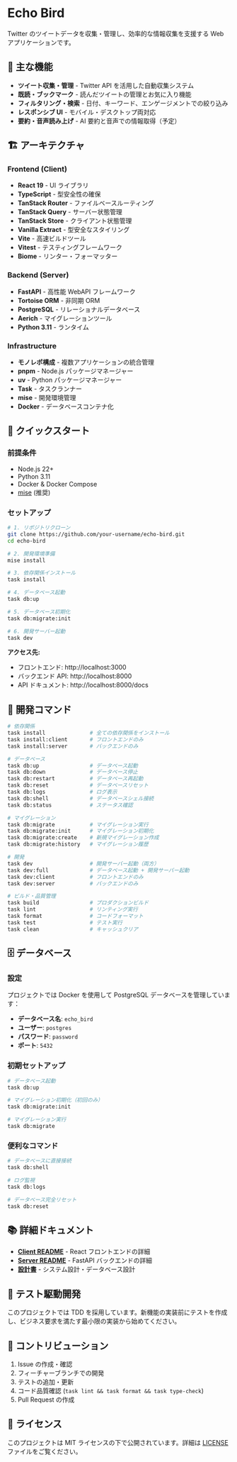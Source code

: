 # Echo Bird

Twitter のツイートデータを収集・管理し、効率的な情報収集を支援する Web アプリケーションです。

## 🎯 主な機能

- **ツイート収集・管理** - Twitter API を活用した自動収集システム
- **既読・ブックマーク** - 読んだツイートの管理とお気に入り機能
- **フィルタリング・検索** - 日付、キーワード、エンゲージメントでの絞り込み
- **レスポンシブ UI** - モバイル・デスクトップ両対応
- **要約・音声読み上げ** - AI 要約と音声での情報取得（予定）

## 🏗️ アーキテクチャ

### Frontend (Client)

- **React 19** - UI ライブラリ
- **TypeScript** - 型安全性の確保
- **TanStack Router** - ファイルベースルーティング
- **TanStack Query** - サーバー状態管理
- **TanStack Store** - クライアント状態管理
- **Vanilla Extract** - 型安全なスタイリング
- **Vite** - 高速ビルドツール
- **Vitest** - テスティングフレームワーク
- **Biome** - リンター・フォーマッター

### Backend (Server)

- **FastAPI** - 高性能 WebAPI フレームワーク
- **Tortoise ORM** - 非同期 ORM
- **PostgreSQL** - リレーショナルデータベース
- **Aerich** - マイグレーションツール
- **Python 3.11** - ランタイム

### Infrastructure

- **モノレポ構成** - 複数アプリケーションの統合管理
- **pnpm** - Node.js パッケージマネージャー
- **uv** - Python パッケージマネージャー
- **Task** - タスクランナー
- **mise** - 開発環境管理
- **Docker** - データベースコンテナ化

## 🚀 クイックスタート

### 前提条件

- Node.js 22+
- Python 3.11
- Docker & Docker Compose
- [mise](https://mise.jdx.dev/) (推奨)

### セットアップ

```bash
# 1. リポジトリクローン
git clone https://github.com/your-username/echo-bird.git
cd echo-bird

# 2. 開発環境準備
mise install

# 3. 依存関係インストール
task install

# 4. データベース起動
task db:up

# 5. データベース初期化
task db:migrate:init

# 6. 開発サーバー起動
task dev
```

**アクセス先:**

- フロントエンド: http://localhost:3000
- バックエンド API: http://localhost:8000
- API ドキュメント: http://localhost:8000/docs

## 🔧 開発コマンド

```bash
# 依存関係
task install              # 全ての依存関係をインストール
task install:client       # フロントエンドのみ
task install:server       # バックエンドのみ

# データベース
task db:up                # データベース起動
task db:down              # データベース停止
task db:restart           # データベース再起動
task db:reset             # データベースリセット
task db:logs              # ログ表示
task db:shell             # データベースシェル接続
task db:status            # ステータス確認

# マイグレーション
task db:migrate           # マイグレーション実行
task db:migrate:init      # マイグレーション初期化
task db:migrate:create    # 新規マイグレーション作成
task db:migrate:history   # マイグレーション履歴

# 開発
task dev                  # 開発サーバー起動（両方）
task dev:full             # データベース起動 + 開発サーバー起動
task dev:client           # フロントエンドのみ
task dev:server           # バックエンドのみ

# ビルド・品質管理
task build                # プロダクションビルド
task lint                 # リンティング実行
task format               # コードフォーマット
task test                 # テスト実行
task clean                # キャッシュクリア
```

## 🗄️ データベース

### 設定

プロジェクトでは Docker を使用して PostgreSQL データベースを管理しています：

- **データベース名**: `echo_bird`
- **ユーザー**: `postgres`
- **パスワード**: `password`
- **ポート**: `5432`

### 初期セットアップ

```bash
# データベース起動
task db:up

# マイグレーション初期化（初回のみ）
task db:migrate:init

# マイグレーション実行
task db:migrate
```

### 便利なコマンド

```bash
# データベースに直接接続
task db:shell

# ログ監視
task db:logs

# データベース完全リセット
task db:reset
```

## 📚 詳細ドキュメント

- **[Client README](apps/client/README.md)** - React フロントエンドの詳細
- **[Server README](apps/server/README.md)** - FastAPI バックエンドの詳細
- **[設計書](docs/specification.md)** - システム設計・データベース設計

## 🧪 テスト駆動開発

このプロジェクトでは TDD を採用しています。新機能の実装前にテストを作成し、ビジネス要求を満たす最小限の実装から始めてください。

## 🤝 コントリビューション

1. Issue の作成・確認
2. フィーチャーブランチでの開発
3. テストの追加・更新
4. コード品質確認 (`task lint && task format && task type-check`)
5. Pull Request の作成

## 📄 ライセンス

このプロジェクトは MIT ライセンスの下で公開されています。詳細は [LICENSE](LICENSE) ファイルをご覧ください。
